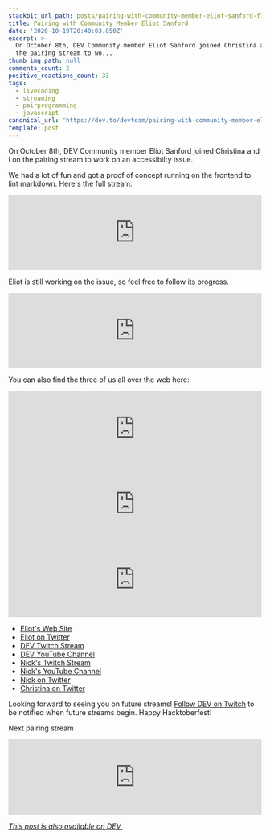 ```yaml
---
stackbit_url_path: posts/pairing-with-community-member-eliot-sanford-f7a
title: Pairing with Community Member Eliot Sanford
date: '2020-10-19T20:40:03.850Z'
excerpt: >-
  On October 8th, DEV Community member Eliot Sanford joined Christina and I on
  the pairing stream to wo...
thumb_img_path: null
comments_count: 2
positive_reactions_count: 33
tags:
  - livecoding
  - streaming
  - pairprogramming
  - javascript
canonical_url: 'https://dev.to/devteam/pairing-with-community-member-eliot-sanford-f7a'
template: post
---
```

On October 8th, DEV Community member Eliot Sanford joined Christina and I on the pairing stream to work on an accessibilty issue.

We had a lot of fun and got a proof of concept running on the frontend to lint markdown. Here's the full stream.


<iframe class="liquidTag" src="https://dev.to/embed/youtube?args=LBDqggawwNE" style="border: 0; width: 100%;"></iframe>


Eliot is still working on the issue, so feel free to follow its progress.


<iframe class="liquidTag" src="https://dev.to/embed/github?args=https%3A%2F%2Fgithub.com%2Fforem%2Fforem%2Fissues%2F4807" style="border: 0; width: 100%;"></iframe>


You can also find the three of us all over the web here:


<iframe class="liquidTag" src="https://dev.to/embed/user?args=techieeliot" style="border: 0; width: 100%;"></iframe>



<iframe class="liquidTag" src="https://dev.to/embed/user?args=nickytonline" style="border: 0; width: 100%;"></iframe>



<iframe class="liquidTag" src="https://dev.to/embed/user?args=coffeecraftcode" style="border: 0; width: 100%;"></iframe>


* [Eliot's Web Site](https://techieeliot.com)
* [Eliot on Twitter](https://twitter.com/techieeliot)
* [DEV Twitch Stream](https://www.twitch.tv/thepracticaldev)
* [DEV YouTube Channel](https://www.youtube.com/c/thepracticaldevteam)
* [Nick's Twitch Stream](https://www.twitch.tv/nickytonline)
* [Nick's YouTube Channel](https://iamdeveloper.com/youtube)
* [Nick on Twitter](https://twitter.com/nickytonline)
* [Christina on Twitter](https://twitter.com/coffeecraftcode)

Looking forward to seeing you on future streams! [Follow DEV on Twitch](twitch.tv/thepracticaldev) to be notified when future streams begin. Happy Hacktoberfest!

Next pairing stream


<iframe class="liquidTag" src="https://dev.to/embed/listing?args=https%3A%2F%2Fdev.to%2Flistings%2Fevents%2Ftwitch-liquid-tags-pair-programming-with-marie-anton-4dm1" style="border: 0; width: 100%;"></iframe>




*[This post is also available on DEV.](https://dev.to/devteam/pairing-with-community-member-eliot-sanford-f7a)*


<script>
const parent = document.getElementsByTagName('head')[0];
const script = document.createElement('script');
script.type = 'text/javascript';
script.src = 'https://cdnjs.cloudflare.com/ajax/libs/iframe-resizer/4.1.1/iframeResizer.min.js';
script.charset = 'utf-8';
script.onload = function() {
    window.iFrameResize({}, '.liquidTag');
};
parent.appendChild(script);
</script>    
